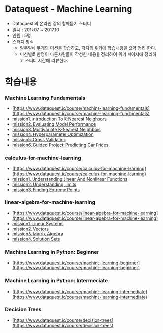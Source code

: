 # Dataquest - Machine Learning

* Dataquest 의 온라인 강의 함께듣기 스터디
* 일시 : 2017.07 ~ 2017.10
* 인원 : 5명
* 스터디 방식
  * 일주일에 두개의 미션을 학습하고, 각자의 위키에 학습내용을 요약 정리 한다.
  * 미션별로 한명이 다른사람들이 작성한 내용을 정리하여 위키 페이지에 정리하고 스터디 시간에 리뷰한다.


# 학습내용

### Machine Learning Fundamentals

* [https://www.dataquest.io/course/machine-learning-fundamentals](https://www.dataquest.io/course/machine-learning-fundamentals)
* [mission1. Introduction To K-Nearest Neighbors](https://github.com/jinwoo-k/dataquest-machine-learning/blob/master/wiki/machine-learning-fundamentals/mission1.asc)
* [mission2. Evaluating Model Performance](https://github.com/jinwoo-k/dataquest-machine-learning/blob/master/wiki/machine-learning-fundamentals/mission2.asc)
* [mission3. Multivariate K-Nearest Neighbors](https://github.com/jinwoo-k/dataquest-machine-learning/blob/master/wiki/machine-learning-fundamentals/mission3.asc)
* [mission4. Hyperparameter Optimization](https://github.com/jinwoo-k/dataquest-machine-learning/blob/master/wiki/machine-learning-fundamentals/mission4.asc)
* [mission5. Cross Validation](https://github.com/jinwoo-k/dataquest-machine-learning/blob/master/wiki/machine-learning-fundamentals/mission5.asc)
* [mission6. Guided Project: Predicting Car Prices](https://github.com/jinwoo-k/dataquest-machine-learning/blob/master/wiki/machine-learning-fundamentals/mission6.asc)

### calculus-for-machine-learning

* [https://www.dataquest.io/course/calculus-for-machine-learning](https://www.dataquest.io/course/calculus-for-machine-learning)
* [mission1. Understanding Linear And Nonlinear Functions](https://github.com/jinwoo-k/dataquest-machine-learning/blob/master/wiki/calculus-for-machine-learning/mission1.asc)
* [mission2. Understanding Limits](https://github.com/jinwoo-k/dataquest-machine-learning/blob/master/wiki/calculus-for-machine-learning/mission2.asc)
* [mission3. Finding Extreme Points](https://github.com/jinwoo-k/dataquest-machine-learning/blob/master/wiki/calculus-for-machine-learning/mission3.asc)

### linear-algebra-for-machine-learning

* [https://www.dataquest.io/course/linear-algebra-for-machine-learning](https://www.dataquest.io/course/linear-algebra-for-machine-learning)
* [mission1. Linear Systems](https://github.com/jinwoo-k/dataquest-machine-learning/blob/master/wiki/3.linear-algebra-for-machine-learning/mission1.asc)
* [mission2. Vectors](https://github.com/jinwoo-k/dataquest-machine-learning/blob/master/wiki/3.linear-algebra-for-machine-learning/mission2-vectors.asc)
* [mission3. Matrix Algebra](https://github.com/jinwoo-k/dataquest-machine-learning/blob/master/wiki/3.linear-algebra-for-machine-learning/mission3.asc)
* [mission4. Solution Sets](https://github.com/jinwoo-k/dataquest-machine-learning/blob/master/wiki/3.linear-algebra-for-machine-learning/mission4.asc)



### Machine Learning in Python: Beginner

* [https://www.dataquest.io/course/machine-learning-beginner](https://www.dataquest.io/course/machine-learning-beginner)



### Machine Learning in Python: Intermediate

* [https://www.dataquest.io/course/machine-learning-intermediate](https://www.dataquest.io/course/machine-learning-intermediate)



### Decision Trees

* [https://www.dataquest.io/course/decision-trees](https://www.dataquest.io/course/decision-trees)
